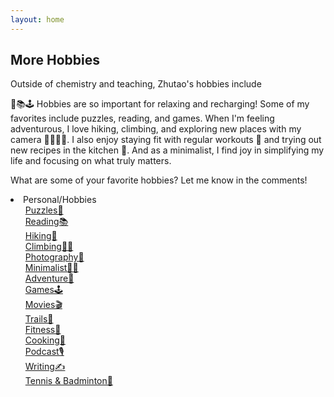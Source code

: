 ```yaml
---
layout: home
---
```


## More Hobbies

Outside of chemistry and teaching, Zhutao's hobbies include

🧩📚🕹️ Hobbies are so important for relaxing and recharging! Some of my favorites include puzzles, reading, and games. When I'm feeling adventurous, I love hiking, climbing, and exploring new places with my camera 🌄🧗‍♂️📸. I also enjoy staying fit with regular workouts 💪 and trying out new recipes in the kitchen 🍳. And as a minimalist, I find joy in simplifying my life and focusing on what truly matters. 

What are some of your favorite hobbies? Let me know in the comments!


<li>Personal/Hobbies
<ul>
    <li><a href="/s/hobbies-puzzles">Puzzles🧩</a></li>
    <li><a href="/s/hobbies-reading">Reading📚</a></li>
    <li><a href="/s/hobbies-hiking">Hiking🌄</a></li>
    <li><a href="/s/hobbies-climbing">Climbing🧗‍♂️</a></li>
    <li><a href="/s/hobbies-photography">Photography📸</a></li>
    <li><a href="/s/hobbies-minimalist">Minimalist🚶‍♂️</a></li>
    <li><a href="/s/hobbies-adventure">Adventure🌄</a></li>
    <li><a href="/s/hobbies-games">Games🕹️</a></li>
    <li><a href="/s/hobbies-movies">Movies🎬</a></li>
    <li><a href="/s/hobbies-trails">Trails🍁</a></li>
    <li><a href="/s/hobbies-fitness">Fitness💪</a></li>
    <li><a href="/s/hobbies-cooking">Cooking🍳</a></li>
    <li><a href="/s/hobbies-podcast">Podcast🎙️</a></li>
    <li><a href="/s/hobbies-writing">Writing✍️</a></li>
    <li><a href="/s/hobbies-tennis-badminton">Tennis & Badminton🏸</a></li>
</ul>
</li>

<style>
    /* To create a hyperlink in HTML without an underline 
    a {
      text-decoration: none;
      color: blue;
    }*/
    /* Remove bullets from the outer list */
    ul {
      list-style-type: none;
    }
    
    /* Remove bullets none, Add bullets to the nested list circle */
    ul ul {
      list-style-type: none;
    }
    
    /* Indent the nested list */
    ul ul {
      margin-left: 20px;
    }
  </style>
  
